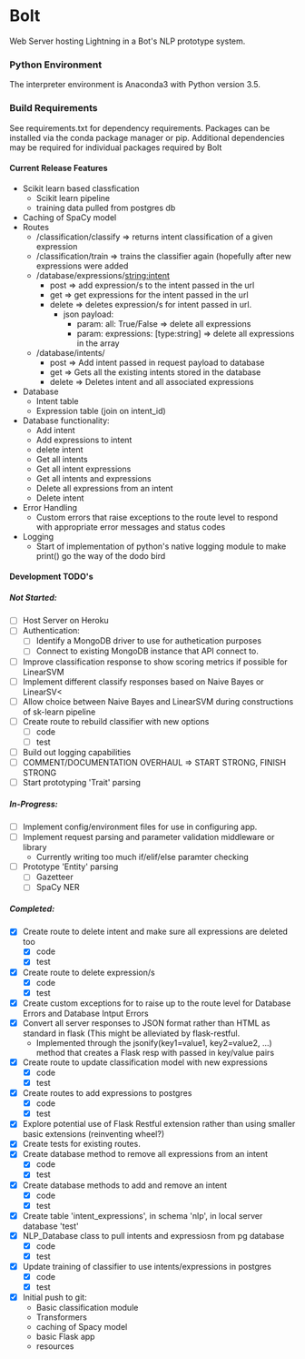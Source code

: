 # Bolt
Web Server hosting Lightning in a Bot's NLP prototype system.

### Python Environment
The interpreter environment is Anaconda3 with Python version 3.5.

### Build Requirements
See requirements.txt for dependency requirements.
Packages can be installed via the conda package manager or pip.
Additional dependencies may be required for individual packages required by Bolt

#### Current Release Features
- Scikit learn based classfication
	- Scikit learn pipeline
	- training data pulled from postgres db
- Caching of SpaCy model
- Routes
	- /classification/classify => returns intent classification of a given expression
	- /classification/train => trains the classifier again (hopefully after new expressions were added
	- /database/expressions/<string:intent>
		- post => add expression/s to the intent passed in the url
		- get => get expressions for the intent passed in the url
		- delete => deletes expression/s for intent passed in url.
			- json payload: 
				- param: all: True/False => delete all expressions
				- param: expressions: [type:string] => delete all expressions in the array
	- /database/intents/
		- post => Add intent passed in request payload to database
		- get => Gets all the existing intents stored in the database
		- delete => Deletes intent and all associated expressions
- Database
	- Intent table
	- Expression table (join on intent_id)
- Database functionality:
	- Add intent
	- Add expressions to intent
	- delete intent
	- Get all intents
	- Get all intent expressions
	- Get all intents and expressions
	- Delete all expressions from an intent
	- Delete intent
- Error Handling
	- Custom errors that raise exceptions to the route level to respond with appropriate error messages and status codes
- Logging
	- Start of implementation of python's native logging module to make print() go the way of the dodo bird

#### Development TODO's

##### Not Started:
- [ ] Host Server on Heroku
- [ ] Authentication:
	- [ ] Identify a MongoDB driver to use for authetication purposes
	- [ ] Connect to existing MongoDB instance that API connect to.
- [ ] Improve classification response to show scoring metrics if possible for LinearSVM
- [ ] Implement different classify responses based on Naive Bayes or LinearSV<
- [ ] Allow choice between Naive Bayes and LinearSVM during constructions of sk-learn pipeline
- [ ] Create route to rebuild classifier with new options
	- [ ] code
	- [ ] test
- [ ] Build out logging capabilities
- [ ] COMMENT/DOCUMENTATION OVERHAUL => START STRONG, FINISH STRONG
- [ ] Start prototyping 'Trait' parsing

##### In-Progress:
- [ ] Implement config/environment files for use in configuring app.
- [ ] Implement request parsing and parameter validation middleware or library
	- Currently writing too much if/elif/else paramter checking
- [ ] Prototype 'Entity' parsing
	- [ ] Gazetteer
	- [ ] SpaCy NER

##### Completed:
- [x] Create route to delete intent and make sure all expressions are deleted too
	- [x] code
	- [x] test
- [x] Create route to delete expression/s
	- [x] code
	- [x] test
- [x] Create custom exceptions for to raise up to the route level for Database Errors and Database Intput Errors
- [x] Convert all server responses to JSON format rather than HTML as standard in flask (This might be alleviated by flask-restful.
	- Implemented through the jsonify(key1=value1, key2=value2, ...) method that creates a Flask resp with passed in key/value pairs
- [x] Create route to update classification model with new expressions
	- [x] code
	- [x] test
- [x] Create routes to add expressions to postgres
	- [x] code
	- [x] test
- [x] Explore potential use of Flask Restful extension rather than using smaller basic extensions (reinventing wheel?)
- [x] Create tests for existing routes.
- [x] Create database method to remove all expressions from an intent
	- [x] code
	- [x] test
- [x] Create database methods to add and remove an intent
	- [x] code
	- [x] test 
- [x] Create table 'intent_expressions', in schema 'nlp', in local server database 'test'
- [x] NLP_Database class to pull intents and expressiosn from pg database
	- [x] code
	- [x] test
- [x] Update training of classifier to use intents/expressions in postgres
	- [x] code
	- [x] test
- [x] Initial push to git:
	- Basic classification module
	- Transformers
	- caching of Spacy model
	- basic Flask app
	- resources